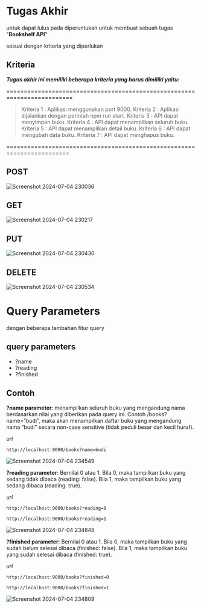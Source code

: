 # Tugas Akhir

untuk dapat lulus pada diperuntukan untuk membuat sebuah tugas "**Bookshelf API**" 

sesuai dengan kriteria yang diperlukan




## Kriteria
___Tugas akhir ini memiliki beberapa kriteria yang harus dimiliki yaitu:___

=========================================================================
> Kriteria 1 : Aplikasi menggunakan port 9000.
> Kriteria 2 : Aplikasi dijalankan dengan perintah npm run start.
> Kriteria 3 : API dapat menyimpan buku.
> Kriteria 4 : API dapat menampilkan seluruh buku.
> Kriteria 5 : API dapat menampilkan detail buku.
> Kriteria 6 : API dapat mengubah data buku.
> Kriteria 7 : API dapat menghapus buku.

========================================================================

## POST
![Screenshot 2024-07-04 230036](https://github.com/wraleydi/Bookshelf-API/assets/166751493/72bfceac-240a-42d5-bf0a-e550d2899bf6)

## GET
![Screenshot 2024-07-04 230217](https://github.com/wraleydi/Bookshelf-API/assets/166751493/edd5fcb5-211b-4f5f-9a8a-705305d95c02)

## PUT
![Screenshot 2024-07-04 230430](https://github.com/wraleydi/Bookshelf-API/assets/166751493/07016073-6515-4186-b3fb-0a1013434307)

## DELETE
![Screenshot 2024-07-04 230534](https://github.com/wraleydi/Bookshelf-API/assets/166751493/8c435151-4794-4710-b942-ec23518787f0)


# Query Parameters
dengan beberapa tambahan fitur query 

## query parameters
 - ?name
 - ?reading
 - ?finished

## Contoh
**?name parameter**:
menampilkan seluruh buku yang mengandung nama berdasarkan nilai yang diberikan pada query ini. Contoh /books?name=”budi”, maka akan menampilkan daftar buku yang mengandung nama “budi” secara non-case sensitive  (tidak peduli besar dan kecil huruf).

_url_
~~~
http://localhost:9000/books?name=budi
~~~
![Screenshot 2024-07-04 234549](https://github.com/wraleydi/Bookshelf-API/assets/166751493/64e0d968-58a6-4fa6-876e-23d66b33206b)



**?reading parameter**:
Bernilai 0 atau 1. Bila 0, maka tampilkan buku yang sedang tidak dibaca (reading: false). Bila 1, maka tampilkan buku yang sedang dibaca (reading: true).

_url_
~~~
http://localhost:9000/books?reading=0
~~~
~~~
http://localhost:9000/books?reading=1
~~~
![Screenshot 2024-07-04 234848](https://github.com/wraleydi/Bookshelf-API/assets/166751493/f5c57845-df00-459e-8a31-9c52e66f7b23)



**?finished parameter**:
Bernilai 0 atau 1. Bila 0, maka tampilkan buku yang sudah belum selesai dibaca (finished: false). Bila 1, maka tampilkan buku yang sudah selesai dibaca (finished: true).

_url_
~~~
http://localhost:9000/books?finished=0
~~~
~~~
http://localhost:9000/books?finished=1
~~~
![Screenshot 2024-07-04 234809](https://github.com/wraleydi/Bookshelf-API/assets/166751493/ebc79993-f756-4518-9fad-4cb18197ab2d)
